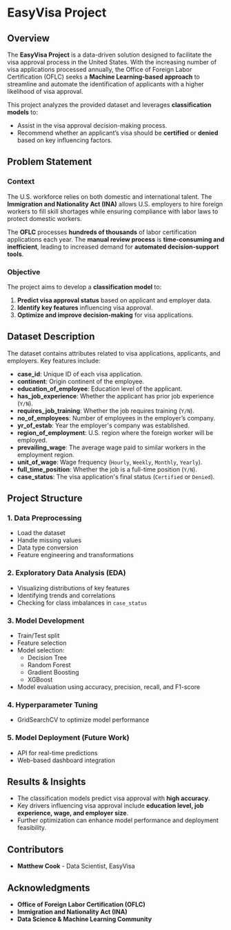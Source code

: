 # EasyVisa Project

## Overview

The **EasyVisa Project** is a data-driven solution designed to facilitate the visa approval process in the United States. With the increasing number of visa applications processed annually, the Office of Foreign Labor Certification (OFLC) seeks a **Machine Learning-based approach** to streamline and automate the identification of applicants with a higher likelihood of visa approval.

This project analyzes the provided dataset and leverages **classification models** to:

- Assist in the visa approval decision-making process.
- Recommend whether an applicant’s visa should be **certified** or **denied** based on key influencing factors.

## Problem Statement

### Context

The U.S. workforce relies on both domestic and international talent. The **Immigration and Nationality Act (INA)** allows U.S. employers to hire foreign workers to fill skill shortages while ensuring compliance with labor laws to protect domestic workers. 

The **OFLC** processes **hundreds of thousands** of labor certification applications each year. The **manual review process** is **time-consuming and inefficient**, leading to increased demand for **automated decision-support tools**.

### Objective

The project aims to develop a **classification model** to:

1. **Predict visa approval status** based on applicant and employer data.
2. **Identify key features** influencing visa approval.
3. **Optimize and improve decision-making** for visa applications.

## Dataset Description

The dataset contains attributes related to visa applications, applicants, and employers. Key features include:

- **case_id**: Unique ID of each visa application.
- **continent**: Origin continent of the employee.
- **education_of_employee**: Education level of the applicant.
- **has_job_experience**: Whether the applicant has prior job experience (`Y/N`).
- **requires_job_training**: Whether the job requires training (`Y/N`).
- **no_of_employees**: Number of employees in the employer’s company.
- **yr_of_estab**: Year the employer's company was established.
- **region_of_employment**: U.S. region where the foreign worker will be employed.
- **prevailing_wage**: The average wage paid to similar workers in the employment region.
- **unit_of_wage**: Wage frequency (`Hourly`, `Weekly`, `Monthly`, `Yearly`).
- **full_time_position**: Whether the job is a full-time position (`Y/N`).
- **case_status**: The visa application's final status (`Certified` or `Denied`).

## Project Structure

### 1. **Data Preprocessing**
   - Load the dataset
   - Handle missing values
   - Data type conversion
   - Feature engineering and transformations

### 2. **Exploratory Data Analysis (EDA)**
   - Visualizing distributions of key features
   - Identifying trends and correlations
   - Checking for class imbalances in `case_status`

### 3. **Model Development**
   - Train/Test split
   - Feature selection
   - Model selection:
     - Decision Tree
     - Random Forest
     - Gradient Boosting
     - XGBoost
   - Model evaluation using accuracy, precision, recall, and F1-score

### 4. **Hyperparameter Tuning**
   - GridSearchCV to optimize model performance

### 5. **Model Deployment (Future Work)**
   - API for real-time predictions
   - Web-based dashboard integration

## Results & Insights

- The classification models predict visa approval with **high accuracy**.
- Key drivers influencing visa approval include **education level, job experience, wage, and employer size**.
- Further optimization can enhance model performance and deployment feasibility.

## Contributors

- **Matthew Cook** - Data Scientist, EasyVisa

## Acknowledgments

- **Office of Foreign Labor Certification (OFLC)**
- **Immigration and Nationality Act (INA)**
- **Data Science & Machine Learning Community**
